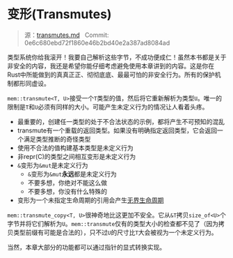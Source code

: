 # 变形(Transmutes)

> 源：[transmutes.md](https://github.com/rust-lang-nursery/nomicon/blob/master/src/transmutes.md) &nbsp; Commit: 0e6c680ebd72f1860e46b2bd40e2a387ad8084ad

类型系统你给我滚开！我要自己解析这些字节，不成功便成仁！虽然本书都是关于非安全的内容，我还是希望你能仔细考虑避免使用本章讲到的内容。这是你在Rust中所能做到的真真正正、彻彻底底、最最可怕的非安全行为。所有的保护机制都形同虚设。

`mem::transmute<T, U>`接受一个`T`类型的值，然后将它重新解析为类型`U`。唯一的限制是`T`和`U`必须有同样的大小。可能产生未定义行为的情况让人看着头疼。

- 最重要的，创建任一类型的处于不合法状态的示例，都将产生不可预知的混乱
- transmute有一个重载的返回类型。如果没有明确指定返回类型，它会返回一个满足类型推断的奇怪类型
- 使用不合法的值构建基本类型是未定义行为
- 非repr(C)的类型之间相互变形是未定义行为
- `&`变形为`&mut`是未定义行为
  * `&`变形为`&mut`**永远**都是未定义行为
  * 不要多想，你绝对不能这么做
  * 不要多想，你没有什么特殊的
- 变形为一个未指定生命周期的引用会产生[无界生命周期](https://doc.rust-lang.org/nomicon/unbounded-lifetimes.html)

`mem::transmute_copy<T, U>`很神奇地比这更加不安全。它从`&T`拷贝`size_of<U>`个字节并将它们解析为`U`。`mem::transmute`仅有的类型大小的检查都不见了（因为拷贝类型前缀有可能是合法的），只不过`U`的尺寸比`T`大会被视为一个未定义行为。

当然，本章大部分的功能都可以通过指针的显式转换实现。
